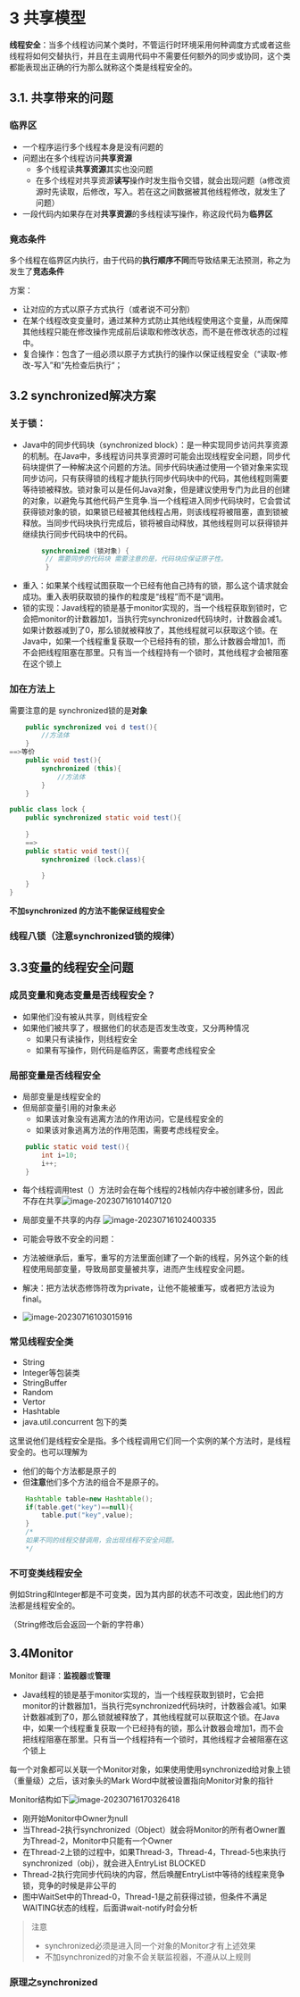 # 3 共享模型

**线程安全**：当多个线程访问某个类时，不管运行时环境采用何种调度方式或者这些线程将如何交替执行，并且在主调用代码中不需要任何额外的同步或协同，这个类都能表现出正确的行为那么就称这个类是线程安全的。

## 3.1. 共享带来的问题

### 临界区

- 一个程序运行多个线程本身是没有问题的
- 问题出在多个线程访问**共享资源**
  - 多个线程读**共享资源**其实也没问题
  - 在多个线程对共享资源**读写**操作时发生指令交错，就会出现问题（a修改资源时先读取，后修改，写入。若在这之间数据被其他线程修改，就发生了问题）
- 一段代码内如果存在对**共享资源**的多线程读写操作，称这段代码为**临界区**

### 竟态条件

多个线程在临界区内执行，由于代码的**执行顺序不同**而导致结果无法预测，称之为发生了**竞态条件**

方案：

- 让对应的方式以原子方式执行（或者说不可分割）
- 在某个线程改变变量时，通过某种方式防止其他线程使用这个变量，从而保障其他线程只能在修改操作完成前后读取和修改状态，而不是在修改状态的过程中。
- 复合操作：包含了一组必须以原子方式执行的操作以保证线程安全（“读取-修改-写入”和”先检查后执行“；

## 3.2 synchronized解决方案

### 关于锁：

- Java中的同步代码块（synchronized block）：是一种实现同步访问共享资源的机制。在Java中，多线程访问共享资源时可能会出现线程安全问题，同步代码块提供了一种解决这个问题的方法。同步代码块通过使用一个锁对象来实现同步访问，只有获得锁的线程才能执行同步代码块中的代码，其他线程则需要等待锁被释放。锁对象可以是任何Java对象，但是建议使用专门为此目的创建的对象，以避免与其他代码产生竞争.当一个线程进入同步代码块时，它会尝试获得锁对象的锁，如果锁已经被其他线程占用，则该线程将被阻塞，直到锁被释放。当同步代码块执行完成后，锁将被自动释放，其他线程则可以获得锁并继续执行同步代码块中的代码。

```java
        synchronized (锁对象) {    
         // 需要同步的代码块 需要注意的是，代码块应保证原子性。
         }

```

- 重入：如果某个线程试图获取一个已经有他自己持有的锁，那么这个请求就会成功。重入表明获取锁的操作的粒度是“线程”而不是“调用。  
- 锁的实现：Java线程的锁是基于monitor实现的，当一个线程获取到锁时，它会把monitor的计数器加1，当执行完synchronized代码块时，计数器会减1。如果计数器减到了0，那么锁就被释放了，其他线程就可以获取这个锁。在Java中，如果一个线程重复获取一个已经持有的锁，那么计数器会增加1，而不会把线程阻塞在那里。只有当一个线程持有一个锁时，其他线程才会被阻塞在这个锁上  

### 加在方法上

需要注意的是 synchronized锁的是**对象**

```java
    public synchronized voi d test(){
        //方法体
    }
==>等价
    public void test(){
        synchronized (this){
            //方法体
        }
    }

public class lock {
    public synchronized static void test(){
        
    }
    ==>
    public static void test(){
        synchronized (lock.class){
            
        }
    }
}

```

**不加synchronized 的方法不能保证线程安全**

### 线程八锁（注意synchronized锁的规律）

## 3.3变量的线程安全问题

### 成员变量和竟态变量是否线程安全？

- 如果他们没有被从共享，则线程安全
- 如果他们被共享了，根据他们的状态是否发生改变，又分两种情况
  - 如果只有读操作，则线程安全
  - 如果有写操作，则代码是临界区，需要考虑线程安全

### 局部变量是否线程安全

- 局部变量是线程安全的
- 但局部变量引用的对象未必
  - 如果该对象没有逃离方法的作用访问，它是线程安全的
  - 如果该对象逃离方法的作用范围，需要考虑线程安全。

```java
    public static void test(){
        int i=10;
        i++;
    }
```

- 每个线程调用test（）方法时会在每个线程的2栈帧内存中被创建多份，因此不存在共享![image-20230716101407120](https://cdn.jsdelivr.net/gh/mydy930657303/djcPicture@master/202307161014211.png)

- 局部变量不共享的内存  ![image-20230716102400335](https://cdn.jsdelivr.net/gh/mydy930657303/djcPicture@master/202307161024423.png)
-  可能会导致不安全的问题：
  - 方法被继承后，重写，重写的方法里面创建了一个新的线程，另外这个新的线程使用局部变量，导致局部变量被共享，进而产生线程安全问题。
  - 解决：把方法状态修饰符改为private，让他不能被重写，或者把方法设为final。
- ![image-20230716103015916](https://cdn.jsdelivr.net/gh/mydy930657303/djcPicture@master/202307161030976.png)

### 常见线程安全类

- String
- Integer等包装类
- StringBuffer
- Random
- Vertor
- Hashtable
- java.util.concurrent 包下的类

这里说他们是线程安全是指。多个线程调用它们同一个实例的某个方法时，是线程安全的。也可以理解为

- 他们的每个方法都是原子的
- 但**注意**他们多个方法的组合不是原子的。

```java
	Hashtable table=new Hashtable();
	if(table.get("key")==null){
        table.put("key",value);
    }
    /*
    如果不同的线程交替调用，会出现线程不安全问题。
    */
```

### 不可变类线程安全

例如String和Integer都是不可变类，因为其内部的状态不可改变，因此他们的方法都是线程安全的。

（String修改后会返回一个新的字符串）

## 3.4Monitor

Monitor 翻译：**监视器**或**管理**

- Java线程的锁是基于monitor实现的，当一个线程获取到锁时，它会把monitor的计数器加1，当执行完synchronized代码块时，计数器会减1。如果计数器减到了0，那么锁就被释放了，其他线程就可以获取这个锁。在Java中，如果一个线程重复获取一个已经持有的锁，那么计数器会增加1，而不会把线程阻塞在那里。只有当一个线程持有一个锁时，其他线程才会被阻塞在这个锁上  

每一个对象都可以关联一个Monitor对象，如果使用使用synchronized给对象上锁（重量级）之后，该对象头的Mark Word中就被设置指向Monitor对象的指针

Monitor结构如下![image-20230716170326418](https://cdn.jsdelivr.net/gh/mydy930657303/djcPicture@master/202307161703524.png)

- 刚开始Monitor中Owner为null
- 当Thread-2执行synchronized（Object）就会将Monitor的所有者Owner置为Thread-2，Monitor中只能有一个Owner
- 在Thread-2上锁的过程中，如果Thread-3，Thread-4，Thread-5也来执行synchronized（obj），就会进入EntryList BLOCKED
- Thread-2执行完同步代码块的内容，然后唤醒EntryList中等待的线程来竞争锁，竞争的时候是非公平的
- 图中WaitSet中的Thread-0，Thread-1是之前获得过锁，但条件不满足WAITING状态的线程，后面讲wait-notify时会分析

> 注意
>
> - synchronized必须是进入同一个对象的Monitor才有上述效果
> - 不加synchronized的对象不会关联监视器，不遵从以上规则

### **原理之synchronized**
